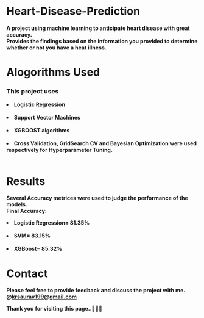 # Heart-Disease-Prediction
<strong>A project using machine learning to anticipate heart disease with great accuracy.<br>
Provides the findings based on the information you provided to determine whether or not you have a heat illness.</storng>

 # Alogorithms Used
 <h3>This project uses</h3> 
 <li>Logistic Regression</li><br>
 <li> Support Vector Machines</li><br>
 <li>XGBOOST algorithms</li><br>
 <li>Cross Validation, GridSearch CV and Bayesian Optimization were used respectively for Hyperparameter Tuning.</li><br>

 # Results
 Several Accuracy metrices were used to judge the performance of the models.<br>
 Final Accuracy:<br> 
    <li> Logistic Regression=  81.35%</li><br>
    <li> SVM= 83.15%</li><br>
    <li> XGBoost= 85.32%</li>

# Contact
Please feel free to provide feedback and discuss the project with me. @krsaurav199@gmail.com

Thank you for visiting this page..🙏🙏🙏
